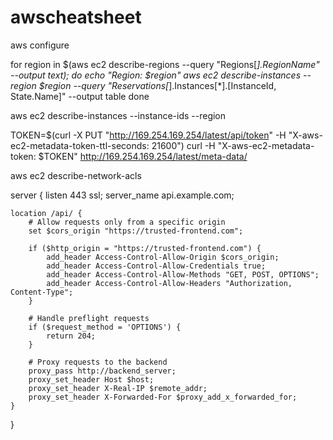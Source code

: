 # awscheatsheet

aws configure

for region in $(aws ec2 describe-regions --query "Regions[*].RegionName" --output text); do
  echo "Region: $region"
  aws ec2 describe-instances --region $region --query "Reservations[*].Instances[*].[InstanceId, State.Name]" --output table
done

aws ec2 describe-instances --instance-ids <instance id> --region <region id>

TOKEN=$(curl -X PUT "http://169.254.169.254/latest/api/token" -H "X-aws-ec2-metadata-token-ttl-seconds: 21600")
curl -H "X-aws-ec2-metadata-token: $TOKEN" http://169.254.169.254/latest/meta-data/

aws ec2 describe-network-acls

server {
    listen 443 ssl;
    server_name api.example.com;

    location /api/ {
        # Allow requests only from a specific origin
        set $cors_origin "https://trusted-frontend.com";

        if ($http_origin = "https://trusted-frontend.com") {
            add_header Access-Control-Allow-Origin $cors_origin;
            add_header Access-Control-Allow-Credentials true;
            add_header Access-Control-Allow-Methods "GET, POST, OPTIONS";
            add_header Access-Control-Allow-Headers "Authorization, Content-Type";
        }

        # Handle preflight requests
        if ($request_method = 'OPTIONS') {
            return 204;
        }

        # Proxy requests to the backend
        proxy_pass http://backend_server;
        proxy_set_header Host $host;
        proxy_set_header X-Real-IP $remote_addr;
        proxy_set_header X-Forwarded-For $proxy_add_x_forwarded_for;
    }
}
